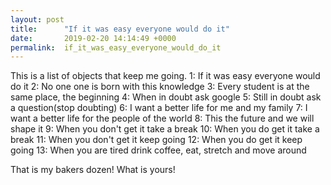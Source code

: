 ```yaml
---
layout: post
title:      "If it was easy everyone would do it"
date:       2019-02-20 14:14:49 +0000
permalink:  if_it_was_easy_everyone_would_do_it
---
```



This is a list of objects that keep me going.
   1: If it was easy everyone would do it
   2: No one one is born with this knowledge
   3: Every student is at the same place, the beginning
   4: When in doubt ask google
   5: Still in doubt ask a question(stop doubting)
   6: I want a better life for me and my family
   7: I want a better life for the people of the world
   8: This the future and we will shape it
   9: When you don't get it take a break
10: When you do get it take a break
11: When you don't get it keep going
12: When you do get it keep going
13: When you are tired drink coffee, eat, stretch and move around

That is my bakers dozen! What is yours!
